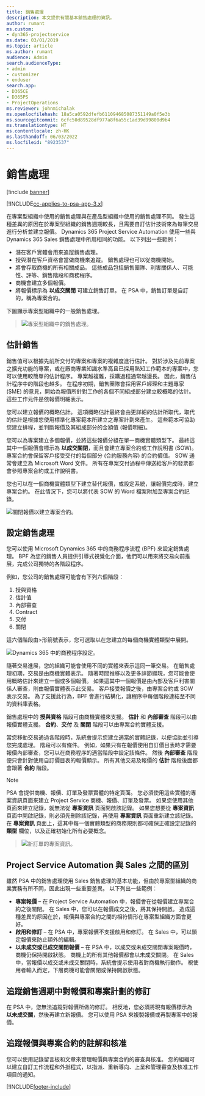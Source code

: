 ```yaml
---
title: 銷售處理
description: 本文提供有關基本銷售處理的資訊。
author: rumant
ms.custom:
- dyn365-projectservice
ms.date: 03/01/2019
ms.topic: article
ms.author: rumant
audience: Admin
search.audienceType:
- admin
- customizer
- enduser
search.app:
- D365CE
- D365PS
- ProjectOperations
ms.reviewer: johnmichalak
ms.openlocfilehash: 18a5ca0592dfefb611094685087351149a0f5e3b
ms.sourcegitcommit: 6cfc50d89528df977a8f6a55c1ad39d99800d9b4
ms.translationtype: HT
ms.contentlocale: zh-HK
ms.lasthandoff: 06/03/2022
ms.locfileid: "8923537"
---
```

# <a name="sales-processes"></a>銷售處理

[!include [banner](../includes/psa-now-project-operations.md)]

[!INCLUDE[cc-applies-to-psa-app-3.x](../includes/cc-applies-to-psa-app-3x.md)]

在專案型組織中使用的銷售處理與在產品型組織中使用的銷售處理不同。 發生這種差異的原因在於專案型組織的銷售週期較長，且需要自訂估計技術來為每筆交易進行分析並建立報價。 Dynamics 365 Project Service Automation 使用一些與 Dynamics 365 Sales 銷售處理中所用相同的功能。 以下列出一些範例：

- 潛在客戶實體會用來追蹤銷售處理。
- 授與潛在客戶資格會當做商機來追蹤。 銷售處理也可以從商機開始。
- 將會存取商機的所有相關成品。 這些成品包括銷售團隊、利害關係人、可能性、評等、銷售階段和商務程序。
- 商機會建立多個報價。
- 將報價標示為 **以成交關閉** 可建立銷售訂單。 在 PSA 中，銷售訂單是自訂的，稱為專案合約。

下圖顯示專案型組織中的一般銷售處理。

> ![專案型組織中的銷售處理。](media/basic-guide-1.png)

## <a name="estimating-a-sale"></a>估計銷售
銷售值可以根據先前所交付的專案和專案的複雜度進行估計。 對於涉及先前專案之擴充功能的專案，或在廠商專業知識水準高且已採用熟知工作範本的專案中，您可以使用較簡單的估計程序。 專案越複雜，採購過程通常越漫長。 因此，銷售估計程序中的階段也越多。 在程序初期，銷售團隊會採用客戶經理和主題專家 (SME) 的意見，開始為報價所針對工作的各個不同組成部分建立較概略的估計。 這些工作元件是依報價明細表示。 

您可以建立報價的概略估計。 這項概略估計最終會由更詳細的估計所取代，取代的估計是根據您使用標準化專案範本所建立之專案計劃來產生。 這些範本可協助您建立排程，並判斷報價及其組成部分的金額值 (報價明細)。 

您可以為專案建立多個報價，並將這些報價分組在單一商機實體類型下。 最終這其中一個報價會標示為 **以成交關閉**，而且會建立專案合約或工作說明書 (SOW)。 專案合約會保留客戶接受交付的每個部分 (合約服務內容) 的合約價值。 SOW 通常會建立為 Microsoft Word 文件。 所有在專案交付過程中傳送給客戶的發票都會參照專案合約或工作說明書。

您也可以在一個商機實體類型下建立替代報價，或設定系統，讓報價完成時，建立專案合約。 在此情況下，您可以將代表 SOW 的 Word 檔案附加至專案合約記錄。

![關閉報價以建立專案合約。](media/basic-guide-2.png)

## <a name="configuring-the-sales-process"></a>設定銷售處理
您可以使用 Microsoft Dynamics 365 中的商務程序流程 (BPF) 來設定銷售處理。 BPF 為您的銷售人員提供引導式視覺化介面，他們可以用來將交易向前推展，完成公司獨特的各階段程序。

例如，您公司的銷售處理可能會有下列六個階段：

1. 授與資格
2. 估計值
3. 內部審查
4. Contract
5. 交付
6. 關閉

這六個階段由\>形箭號表示，您可選取以在您建立的每個商機實體類型中展開。

![Dynamics 365 中的商務程序設定。](media/basic-guide-3.png)
 
隨著交易進展，您的組織可能會使用不同的實體來表示這同一筆交易。 在銷售處理初期，交易是由商機實體表示。 隨著時間推移以及更多詳節顯現，您可能會使用概略估計來建立一個或多個報價。 如果這其中一個報價是由內部及客戶利害關係人審查，則由報價實體表示此交易。 客戶接受報價之後，由專案合約或 SOW 表示交易。 為了支援此行為，BPF 會進行結構化，讓程序中每個階段連結至不同的資料庫表格。

銷售處理中的 **授與資格** 階段可由商機實體來支援。 **估計** 和 **內部審查** 階段可以由報價實體支援。 **合約**、**交付** 及 **關閉** 階段可以由專案合約實體支援。

當您移動交易通過各階段時，系統會提示您建立適當的實體記錄，以便協助並引導您完成處理。 階段可以有條件。 例如，如果只有在報價使用自訂價目表時才需要報價內部審查，您可以在商務程序的適當階段中設定該條件。 然後 **內部審查** 階段便只會針對使用自訂價目表的報價顯示。 所有其他交易及報價的 **估計** 階段後面都會跟著 **合約** 階段。

> [!NOTE]
> PSA 會提供商機、報價、訂單及發票實體的特定頁面。 您必須使用這些實體的專案資訊頁面來建立 Project Service 商機、報價、訂單及發票。 如果您使用其他頁面來建立記錄，就無法從 **專案資訊** 頁面開啟該記錄。 如果您想要從 **專案資訊** 頁面中開啟記錄，則必須先刪除該記錄，再使用 **專案資訊** 頁面重新建立該記錄。 在 **專案資訊** 頁面上，這其中每一個實體類型的商務規則都可確保正確設定記錄的 **類型** 欄位，以及正確初始化所有必要概念。

> ![新訂單的專案資訊。](media/basic-guide-4.png)
 
## <a name="differences-between-project-service-automation-and-sales"></a>Project Service Automation 與 Sales 之間的區別
雖然 PSA 中的銷售處理使用 Sales 銷售處理的基本功能，但由於專案型組織的商業實務有所不同，因此出現一些重要差異。 以下列出一些範例：

- **專案報價** – 在 Project Service Automation 中，報價會在從報價建立專案合約之後關閉。 在 Sales 中，您可以在報價成交之後，將其保持開啟。 造成這種差異的原因在於，報價與專案合約之間的相符情形在專案型組織方面會更好。 
- **啟用和修訂** – 在 PSA 中，專案報價不支援啟用和修訂。 在 Sales 中，可以鎖定報價來防止額外的編輯。
- **以未成交或已成交關閉報價** – 在 PSA 中，以成交或未成交關閉專案報價時，商機仍保持開啟狀態。 商機上的所有其他報價都會以未成交關閉。 在 Sales 中，當報價以成交或未成交關閉時，系統會提示使用者對商機執行動作。 視使用者輸入而定，下層商機可能會關閉或保持開啟狀態。

## <a name="tracking-revisions-to-quotes-and-project-plans-in-the-sales-cycle"></a>追蹤銷售週期中對報價和專案計劃的修訂
在 PSA 中，您無法追蹤對報價所做的修訂。 相反地，您必須將現有報價標示為 **以未成交關**，然後再建立新報價。 您可以使用 PSA 來複製報價或再製專案中的報價。

## <a name="tracking-comments-and-approvals-of-quotes-and-project-contracts"></a>追蹤報價與專案合約的註解和核准
您可以使用記錄留言板和文章來管理報價與專案合約的審查與核准。 您的組織可以建立自訂工作流程和外掛程式，以指派、重新導向、上呈和管理審查及核准工作項目的通知。


[!INCLUDE[footer-include](../includes/footer-banner.md)]
